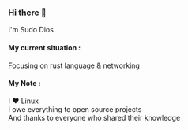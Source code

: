 ### Hi there 👋
 
I'm Sudo Dios

#### My current situation :

Focusing on rust language & networking

#### My Note :

I ❤️ Linux\
I owe everything to open source projects\
And thanks to everyone who shared their knowledge

